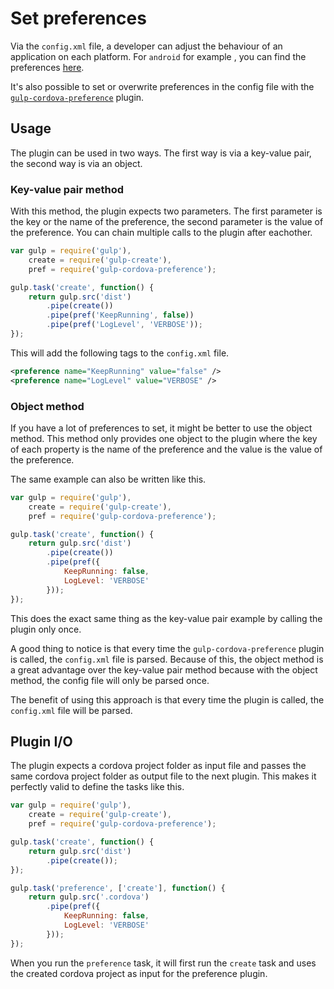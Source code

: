 # Set preferences

Via the `config.xml` file, a developer can adjust the behaviour of an application on each platform. For `android` for example , you
can find the preferences [here](http://cordova.apache.org/docs/en/5.0.0/guide_platforms_android_config.md.html#Android%20Configuration).

It's also possible to set or overwrite preferences in the config file with the [`gulp-cordova-preference`](https://github.com/SamVerschueren/gulp-cordova-preference)
plugin.

## Usage

The plugin can be used in two ways. The first way is via a key-value pair, the second way is via an object.

### Key-value pair method

With this method, the plugin expects two parameters. The first parameter is the key or the name of the preference, the second
parameter is the value of the preference. You can chain multiple calls to the plugin after eachother.

```JavaScript
var gulp = require('gulp'),
    create = require('gulp-create'),
    pref = require('gulp-cordova-preference');

gulp.task('create', function() {
    return gulp.src('dist')
        .pipe(create())
        .pipe(pref('KeepRunning', false))
        .pipe(pref('LogLevel', 'VERBOSE'));
});
```

This will add the following tags to the `config.xml` file.

```xml
<preference name="KeepRunning" value="false" />
<preference name="LogLevel" value="VERBOSE" />
```

### Object method

If you have a lot of preferences to set, it might be better to use the object method. This method only provides one object
to the plugin where the key of each property is the name of the preference and the value is the value of the preference.

The same example can also be written like this.

```JavaScript
var gulp = require('gulp'),
    create = require('gulp-create'),
    pref = require('gulp-cordova-preference');

gulp.task('create', function() {
    return gulp.src('dist')
        .pipe(create())
        .pipe(pref({
			KeepRunning: false,
			LogLevel: 'VERBOSE'
		}));
});
```

This does the exact same thing as the key-value pair example by calling the plugin only once.

A good thing to notice is that every time the `gulp-cordova-preference` plugin is called, the `config.xml` file is parsed. Because
of this, the object method is a great advantage over the key-value pair method because with the object method, the config file will
only be parsed once.

The benefit of using this approach is that every time the plugin is called, the `config.xml` file will be parsed.

## Plugin I/O

The plugin expects a cordova project folder as input file and passes the same cordova project folder as output file to the next
plugin. This makes it perfectly valid to define the tasks like this.

```JavaScript
var gulp = require('gulp'),
    create = require('gulp-create'),
    pref = require('gulp-cordova-preference');

gulp.task('create', function() {
    return gulp.src('dist')
        .pipe(create());
});

gulp.task('preference', ['create'], function() {
    return gulp.src('.cordova')
        .pipe(pref({
			KeepRunning: false,
			LogLevel: 'VERBOSE'
		}));
});
```

When you run the `preference` task, it will first run the `create` task and uses the created cordova project as input for the
preference plugin.
